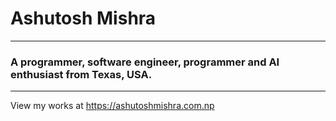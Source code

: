 <h1>Ashutosh Mishra</h1>
<hr>
<h3>A programmer, software engineer, programmer and AI enthusiast from Texas, USA.</h3>
<hr>
View my works at <a href="https://ashutoshmishra.com.np/">https://ashutoshmishra.com.np</a>
